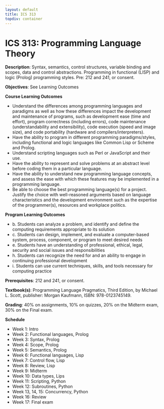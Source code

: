 ```yaml
---
layout: default
title: ICS 313
topdiv: container
---
```


# ICS 313: Programming Language Theory



**Description**: Syntax, semantics, control structures, variable binding and scopes, data and control abstractions. Programming in functional (LISP) and logic (Prolog) programming styles. Pre: 212 and 241, or consent.

**Objectives**: See Learning Outcomes

**Course Learning Outcomes**

* Understand the differences among programming languages and paradigms as well as how these differences impact the development and maintenance of programs, such as development ease (time and effort), program correctness (including errors), code maintenance (understandability and extensibility), code execution (speed and image size), and code portability (hardware and compilers/interpreters).
* Have the ability to program in different programming paradigms/styles, including functional and logic languages like Common Lisp or Scheme and Prolog.
* Understand scripting languages such as Perl or JavaScript and their use.
* Have the ability to represent and solve problems at an abstract level before coding them in a particular language.
* Have the ability to understand new programming language concepts, and assess the ease with which these features may be implemented in a programming language.
* Be able to choose the best programming language(s) for a project. Justify the choice with well-reasoned arguments based on language characteristics and the development environment such as the expertise of the programmer(s), resources and workplace politics.

**Program Learning Outcomes**

* b. Students can analyze a problem, and identify and define the computing requirements appropriate to its solution
* c. Students can design, implement, and evaluate a computer-based system, process, component, or program to meet desired needs
* e. Students have an understanding of professional, ethical, legal, security and social issues and responsibilities
* h. Students can recognize the need for and an ability to engage in continuing professional development
* i. Students can use current techniques, skills, and tools necessary for computing practice


**Prerequisites**: 212 and 241, or consent.

**Textbook(s)**: Programming Language Pragmatics, Third Edition, by Michael L. Scott, publisher: Morgan Kaufmann, ISBN: 978-0123745149.

**Grading**: 40% on assignments, 10% on quizzes, 20% on the Midterm exam, 30% on the Final exam.

**Schedule**

* Week 1: Intro
* Week 2: Functional languages, Prolog
* Week 3: Syntax, Prolog
* Week 4: Scope, Prolog
* Week 5: Semantics, Prolog
* Week 6: Functional languages, Lisp
* Week 7: Control flow, Lisp
* Week 8: Review, Lisp 
* Week 9: Midterm
* Week 10:  Data types, Lips
* Week 11: Scripting, Python
* Week 12: Subroutines, Python
* Week 13, 14, 15: Concurrency, Python
* Week 16: Review
* Week 17: Final exam